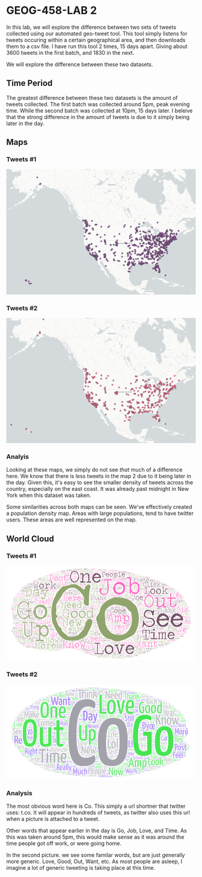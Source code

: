 # GEOG-458-LAB 2

In this lab, we will explore the difference between two sets of tweets collected using our automated geo-tweet tool. This tool simply listens for tweets occuring within a certain geographical area, and then downloads them to a csv file. I have run this tool 2 times, 15 days apart. Giving about 3600 tweets in the first batch, and 1830 in the next.

We will explore the difference between these two datasets.

## Time Period
The greatest difference between these two datasets is the amount of tweets collected. The first batch was collected around 5pm, peak evening time. While the second batch was collected at 10pm, 15 days later. I beleive that the strong difference in the amount of tweets is due to it simply being later in the day.

## Maps

### Tweets #1

![map of tweets](./img/screenshot-1.png)

### Tweets #2

![map of tweets](./img/screenshot-2.png)

### Analyis

Looking at these maps, we simply do not see *that* much of a difference here. We know that there is less tweets in the map 2 due to it being later in the day. Given this, it's easy to see the smaller density of tweets across the country, especially on the east coast. It was already past midnight in New York when this dataset was taken.

Some similarities across both maps can be seen. We've effectively created a population density map. Areas with large populations, tend to have twitter users. These areas are well represented on the map.

## World Cloud

### Tweets #1

![image of worldcloud](./img/wordcloud-1.png)

### Tweets #2

![image of worldcloud](./img/wordcloud-2.png)

### Analysis

The most obvious word here is Co. This simply a url shortner that twitter uses: t.co. It will appear in hundreds of tweets, as twitter also uses this url when a picture is attached to a tweet.

Other words that appear earlier in the day is Go, Job, Love, and Time. As this was taken around 5pm, this would make sense as it was around the time people got off work, or were going home.

In the second picture. we see some familar words, but are just generally more generic. Love, Good, Out, Want, etc. As most people are asleep, I imagine a lot of generic tweeting is taking place at this time.